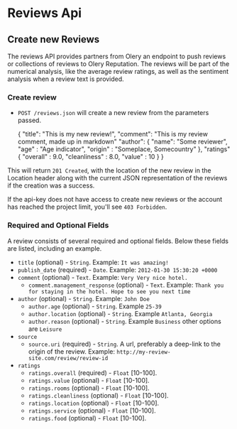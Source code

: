 Reviews Api
===========

Create new Reviews
------------------

The reviews API provides partners from Olery an endpoint to push reviews or collections of reviews
to Olery Reputation. The reviews will be part of the numerical analysis, like the average review
ratings, as well as the sentiment analysis when a review text is provided.

### Create review

* `POST /reviews.json` will create a new review from the parameters passed.

    {
      "title": "This is my new review!",
      "comment": "This is my review comment, made up in markdown"
      "author": {
        "name": "Some reviewer",
        "age" : "Age indicator",
        "origin" : "Someplace, Somecountry"
      },
      "ratings" {
        "overall" : 9.0,
        "cleanliness" : 8.0,
        "value" : 10
      }
    }

This will return `201 Created`, with the location of the new review in the Location header along with the current JSON representation of the reviews if the creation was a success.

If the api-key does not have access to create new reviews or the account has reached the project limit, you'll see `403 Forbidden`.

### Required and Optional Fields

A review consists of several required and optional fields. Below these fields are listed, including an example.

* `title` (optional) - `String`. Example: `It was amazing!`
* `publish_date` (required) - `Date`. Example: `2012-01-30 15:30:20 +0000`
* `comment` (optional) - `Text`. Example: `Very Very nice hotel.`
    - `comment.management_response` (optional) - `Text`. Example: `Thank you for staying in the hotel. Hope to see you next time`
* `author` (optional) - `String`. Example: `John Doe`
    - `author.age` (optional) - `String`. Example `25-39`
    - `author.location` (optional) - `String`. Example `Atlanta, Georgia`
    - `author.reason` (optional) - `String`. Example `Business` other options are `Leisure`
* `source`
    - `source.uri` (required) - `String`. A url, preferably a deep-link to the origin of the review. Example: `http://my-review-site.com/review/review-id`
* `ratings`
    - `ratings.overall` (required) - `Float` [10-100].
    - `ratings.value` (optional) - `Float` [10-100].
    - `ratings.rooms` (optional) - `Float` [10-100].
    - `ratings.cleanliness` (optional) - `Float` [10-100].
    - `ratings.location` (optional) - `Float` [10-100].
    - `ratings.service` (optional) - `Float` [10-100].
    - `ratings.food` (optional) - `Float` [10-100].

